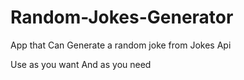 # Random-Jokes-Generator
App that Can Generate a random joke from Jokes Api

Use as you want And as you need 
